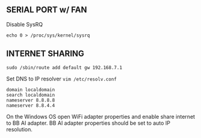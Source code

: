 ## SERIAL PORT w/ FAN
Disable SysRQ

`echo 0 > /proc/sys/kernel/sysrq`
## INTERNET SHARING
`sudo /sbin/route add default gw 192.168.7.1`

Set DNS to IP resolver
`vim /etc/resolv.conf`
```
domain localdomain
search localdomain
nameserver 8.8.8.8
nameserver 8.8.4.4
```
On the Windows OS open WiFi adapter properties and enable share internet to BB AI adapter.
BB AI adapter properties should be set to auto IP resolution.
